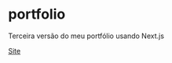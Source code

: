 # portfolio
Terceira versão do meu portfólio usando Next.js

<a href="https://andreoliveiracunha.com.br/">Site</a>